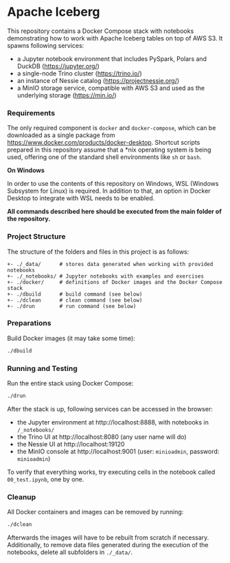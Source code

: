 # Apache Iceberg

This repository contains a Docker Compose stack with notebooks demonstrating how to work with Apache Iceberg tables on top of AWS S3. It spawns following services:

- a Jupyter notebook environment that includes PySpark, Polars and DuckDB (https://jupyter.org/)
- a single-node Trino cluster (https://trino.io/)
- an instance of Nessie catalog (https://projectnessie.org/)
- a MinIO storage service, compatible with AWS S3 and used as the underlying storage (https://min.io/)

### Requirements

The only required component is `docker` and `docker-compose`, which can be downloaded as a single package from https://www.docker.com/products/docker-desktop. Shortcut scripts prepared in this repository assume that a *nix operating system is being used, offering one of the standard shell environments like `sh` or `bash`.

**On Windows**

In order to use the contents of this repository on Windows, WSL (Windows Subsystem for Linux) is required. In addition to that, an option in Docker Desktop to integrate with WSL needs to be enabled.

**All commands described here should be executed from the main folder of the repository.**

### Project Structure

The structure of the folders and files in this project is as follows:

```
+- ./_data/      # stores data generated when working with provided notebooks
+- ./_notebooks/ # Jupyter notebooks with examples and exercises
+- ./docker/     # definitions of Docker images and the Docker Compose stack
+- ./dbuild      # build command (see below)
+- ./dclean      # clean command (see below)
+- ./drun        # run command (see below)
```

### Preparations

Build Docker images (it may take some time):

```sh
./dbuild
```

### Running and Testing

Run the entire stack using Docker Compose:

```sh
./drun
```

After the stack is up, following services can be accessed in the browser:

- the Jupyter environment at http://localhost:8888, with notebooks in `/_notebooks/`
- the Trino UI at http://localhost:8080 (any user name will do)
- the Nessie UI at http://localhost:19120
- the MinIO console at http://localhost:9001 (user: `minioadmin`, password: `minioadmin`)

To verify that everything works, try executing cells in the notebook called `00_test.ipynb`, one by one.

### Cleanup

All Docker containers and images can be removed by running:

```sh
./dclean
```

Afterwards the images will have to be rebuilt from scratch if necessary. Additionally, to remove data files generated during the execution of the notebooks, delete all subfolders in `./_data/`.
